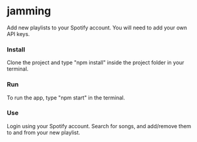 # jamming

Add new playlists to your Spotify account. You will need to add your own API keys.

### **Install**

Clone the project and type "npm install" inside the project folder in your terminal.

### **Run**

To run the app, type "npm start" in the terminal.

### **Use**

Login using your Spotify account. Search for songs, and add/remove them to and from your new playlist.
